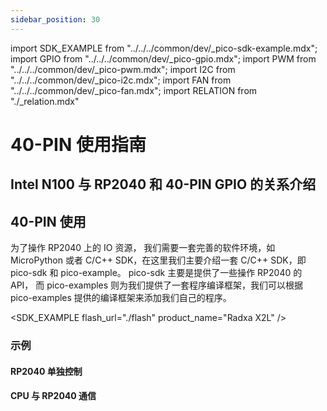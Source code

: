 ```yaml
---
sidebar_position: 30
---
```


import SDK_EXAMPLE from "../../../common/dev/\_pico-sdk-example.mdx";
import GPIO from "../../../common/dev/\_pico-gpio.mdx";
import PWM from "../../../common/dev/\_pico-pwm.mdx";
import I2C from "../../../common/dev/\_pico-i2c.mdx";
import FAN from "../../../common/dev/\_pico-fan.mdx";
import RELATION from "./_relation.mdx"

# 40-PIN 使用指南

##  Intel N100 与 RP2040 和 40-PIN GPIO 的关系介绍

<RELATION />

## 40-PIN 使用

为了操作 RP2040 上的 IO 资源， 我们需要一套完善的软件环境，如 MicroPython 或者 C/C++ SDK，在这里我们主要介绍一套 C/C++ SDK，即 pico-sdk 和 pico-example。 pico-sdk 主要是提供了一些操作 RP2040 的 API， 而 pico-examples 则为我们提供了一套程序编译框架，我们可以根据 pico-examples 提供的编译框架来添加我们自己的程序。

<SDK_EXAMPLE flash_url="./flash" product_name="Radxa X2L" />

### 示例

#### RP2040 单独控制

<GPIO flash_url="./flash" gpio_definition="./gpio" product_name="Radxa X2L"  led_pin="PIN_5" />

<I2C flash_url="./flash" product_name="Radxa X2L"  scl_pin="PIN_5" sda_pin="PIN_3" />

<PWM flash_url="./flash" product_name="Radxa X2L" led_pin="PIN_5" />

#### CPU 与 RP2040 通信

<FAN flash_url="./flash" product_name="Radxa X2L" />

